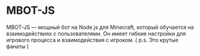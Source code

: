 # MBOT-JS
MBOT-JS — мощный бот на Node.js для Minecraft, который обучается на взаимодействиях с пользователями. Он имеет гибкие настройки для игрового процесса и взаимодействия с игроком. ( p.s. Это крутые фанаты )
